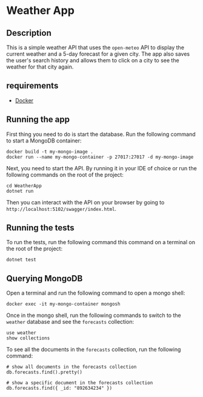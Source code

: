 # Weather App

## Description

This is a simple weather API that uses the `open-meteo` API to display the current weather and a 5-day forecast for a given city. The app also saves the user's search history and allows them to click on a city to see the weather for that city again.

## requirements

- [Docker](https://docs.docker.com/get-docker/)

## Running the app

First thing you need to do is start the database. Run the following command to start a MongoDB container:

```shell
docker build -t my-mongo-image .
docker run --name my-mongo-container -p 27017:27017 -d my-mongo-image
```

Next, you need to start the API. By running it in your IDE of choice or run the following commands on the root of the project:

```shell
cd WeatherApp
dotnet run
```

Then you can interact with the API on your browser by going to `http://localhost:5102/swagger/index.html`.

## Running the tests

To run the tests, run the following command this command on a terminal on the root of the project:

```shell
dotnet test
```

## Querying MongoDB

Open a terminal and run the following command to open a mongo shell:

```shell
docker exec -it my-mongo-container mongosh
```

Once in the mongo shell, run the following commands to switch to the `weather` database and see the `forecasts` collection:

```shell
use weather
show collections
```

To see all the documents in the `forecasts` collection, run the following command:

```shell
# show all documents in the forecasts collection
db.forecasts.find().pretty()

# show a specific document in the forecasts collection
db.forecasts.find({ _id: "892634234" })
```

